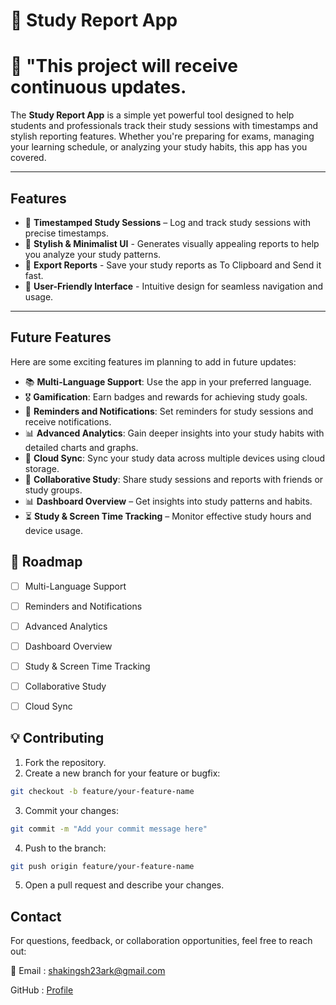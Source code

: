 # 📌 Study Report App
# 🚂 "This project will receive continuous updates.
The **Study Report App** is a simple yet powerful tool designed to help students and professionals track their study sessions with timestamps and stylish reporting features. Whether you're preparing for exams, managing your learning schedule, or analyzing your study habits, this app has you covered.

---

## Features

- 📆 **Timestamped Study Sessions** – Log and track study sessions with precise timestamps.
- 🎨 **Stylish & Minimalist UI** - Generates visually appealing reports to help you analyze your study patterns.
- 📝 **Export Reports** - Save your study reports as To Clipboard and Send it fast.
- 📲 **User-Friendly Interface** - Intuitive design for seamless navigation and usage.

---

## Future Features

Here are some exciting features im planning to add in future updates:

- 📚 **Multi-Language Support**: Use the app in your preferred language.
- 🎖 **Gamification**: Earn badges and rewards for achieving study goals.
- 🔔 **Reminders and Notifications**: Set reminders for study sessions and receive notifications.
- 📊 **Advanced Analytics**: Gain deeper insights into your study habits with detailed charts and graphs.
- 📍 **Cloud Sync**: Sync your study data across multiple devices using cloud storage.
- 📳 **Collaborative Study**: Share study sessions and reports with friends or study groups.
- 📊 **Dashboard Overview** – Get insights into study patterns and habits.
- ⏳ **Study & Screen Time Tracking** – Monitor effective study hours and device usage.

## 🎯 Roadmap
- [ ] Multi-Language Support
- [ ] Reminders and Notifications
- [ ] Advanced Analytics
- [ ] Dashboard Overview
- [ ] Study & Screen Time Tracking
- [ ] Collaborative Study
- [ ] Cloud Sync


## 💡 Contributing

1. Fork the repository.
2. Create a new branch for your feature or bugfix:
```bash 
git checkout -b feature/your-feature-name
```
3. Commit your changes:
```bash
git commit -m "Add your commit message here"
```
4. Push to the branch:
```bash
git push origin feature/your-feature-name
```
5. Open a pull request and describe your changes.

## Contact
For questions, feedback, or collaboration opportunities, feel free to reach out:

📧 Email : shakingsh23ark@gmail.com

GitHub : [Profile](https://github.com/Tonisark)

